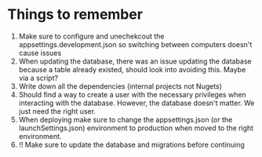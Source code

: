 # Things to remember
1. Make sure to configure and unechekcout the appsettings.development.json so switching between computers doesn't cause issues
2. When updating the database, there was an issue updating the database because a table already existed, should look into avoiding this. Maybe via a script?
3. Write down all the dependencies (internal projects not Nugets)
4. Should find a way to create a user with the necessary privileges when interacting with the database. However, the database doesn't matter. We just need the right user.
5. When deploying make sure to change the appsettings.json (or the launchSettings.json) environment to production when moved to the right environment.
6. !! Make sure to update the database and migrations before continuing